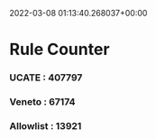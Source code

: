 2022-03-08 01:13:40.268037+00:00
# Rule Counter 
 ### UCATE : 407797

 ### Veneto : 67174

 ### Allowlist : 13921